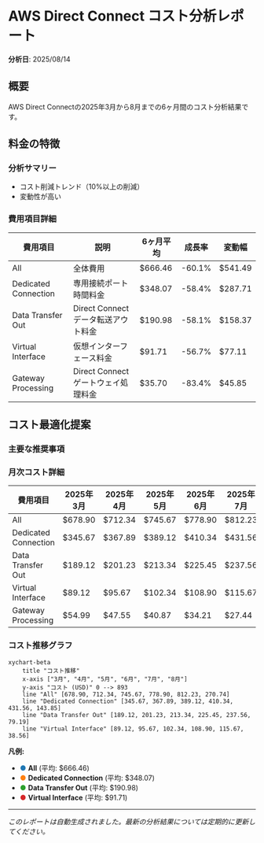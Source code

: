 # AWS Direct Connect コスト分析レポート

**分析日**: 2025/08/14

## 概要

AWS Direct Connectの2025年3月から8月までの6ヶ月間のコスト分析結果です。

## 料金の特徴

### 分析サマリー
- コスト削減トレンド（10%以上の削減）
- 変動性が高い

### 費用項目詳細

| 費用項目 | 説明 | 6ヶ月平均 | 成長率 | 変動幅 |
|---------|------|----------|--------|--------|
| All | 全体費用 | $666.46 | -60.1% | $541.49 |
| Dedicated Connection | 専用接続ポート時間料金 | $348.07 | -58.4% | $287.71 |
| Data Transfer Out | Direct Connectデータ転送アウト料金 | $190.98 | -58.1% | $158.37 |
| Virtual Interface | 仮想インターフェース料金 | $91.71 | -56.7% | $77.11 |
| Gateway Processing | Direct Connectゲートウェイ処理料金 | $35.70 | -83.4% | $45.85 |

## コスト最適化提案

### 主要な推奨事項

### 月次コスト詳細

| 費用項目 | 2025年3月 | 2025年4月 | 2025年5月 | 2025年6月 | 2025年7月 | 2025年8月 |
|---------|---------|---------|---------|---------|---------|---------|
| All | $678.90 | $712.34 | $745.67 | $778.90 | $812.23 | $270.74 |
| Dedicated Connection | $345.67 | $367.89 | $389.12 | $410.34 | $431.56 | $143.85 |
| Data Transfer Out | $189.12 | $201.23 | $213.34 | $225.45 | $237.56 | $79.19 |
| Virtual Interface | $89.12 | $95.67 | $102.34 | $108.90 | $115.67 | $38.56 |
| Gateway Processing | $54.99 | $47.55 | $40.87 | $34.21 | $27.44 | $9.14 |

### コスト推移グラフ

```mermaid
xychart-beta
    title "コスト推移"
    x-axis ["3月", "4月", "5月", "6月", "7月", "8月"]
    y-axis "コスト (USD)" 0 --> 893
    line "All" [678.90, 712.34, 745.67, 778.90, 812.23, 270.74]
    line "Dedicated Connection" [345.67, 367.89, 389.12, 410.34, 431.56, 143.85]
    line "Data Transfer Out" [189.12, 201.23, 213.34, 225.45, 237.56, 79.19]
    line "Virtual Interface" [89.12, 95.67, 102.34, 108.90, 115.67, 38.56]
```

**凡例:**
- <span style="color:#1f77b4">●</span> **All** (平均: $666.46)
- <span style="color:#ff7f0e">●</span> **Dedicated Connection** (平均: $348.07)
- <span style="color:#2ca02c">●</span> **Data Transfer Out** (平均: $190.98)
- <span style="color:#d62728">●</span> **Virtual Interface** (平均: $91.71)

---
*このレポートは自動生成されました。最新の分析結果については定期的に更新してください。*
